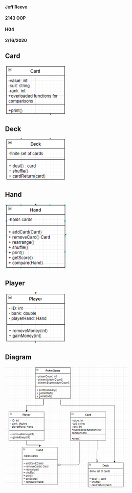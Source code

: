 #### Jeff Reeve
#### 2143 OOP
#### H04
#### 2/16/2020

## Card

<img src="https://github.com/JefReeve/2143-OOP-Reeve/blob/master/Assignments/H04/Card.PNG" width="200">

## Deck

<img src="https://github.com/JefReeve/2143-OOP-Reeve/blob/master/Assignments/H04/Deck.PNG" width="200">

## Hand

<img src="https://github.com/JefReeve/2143-OOP-Reeve/blob/master/Assignments/H04/Hand.PNG" width="200">

## Player

<img src="https://github.com/JefReeve/2143-OOP-Reeve/blob/master/Assignments/H04/Player.PNG" width="200">

## Diagram

<img src="https://github.com/JefReeve/2143-OOP-Reeve/blob/master/Assignments/H04/Capture.PNG" width="400">
